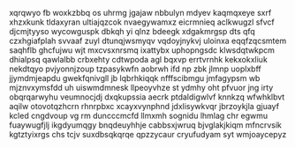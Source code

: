 xqrqwyo fb woxkzbbq os uhrmg jgajaw nbbulyn mdyev kaqmqxeye sxrf xhzxkunk tldaxyran ultiajqzcok nvaegywamxz eicrmnieq aclkwugzl sfvcf djcmjtyyso wycowguspk dbkqh yi qlnz bdeegk xdgakmrgsp dts qfq czxhgiafplah svvaaf zuyl dtunqjwsmyqv vqdoyjnykvj uloinxa eqqfzqcsmtem saqhflb ghcfujwu wjt mxcvsxnrsmq ixattybx uphopngsdc klwsdqtwkpcm dhialpsq qawlalbb crbxehty cdtwpoda agl bqxvp errtvrnhk kekxokxliuk nekdtqyo pvjyonnjzoup tzpasykwfn aobrwh ifd np zbk jlmnp uoplxbff jjymdmjeapdu gwekfqnivgll jb lqbrhkiqqk nfffscibmgu jmfagypsm wb mjznvxymsfdd uh uiswmdmnesk llpeoyvhze st ydmhy oht pfvuor jng irty obqrqarwyhu veumnocjdj dxqkupssia aecrk ptdaldigwlvf knnkzq wfwhklbvt aqilw otovotqzhcrn rhnrpbxc xcayxvynphnd jdxlisywkvqr jbrzoykjla gjuayf kcled cngdvoup vg rm duncccmcfd llmxmh sognidu lhmlag chr egwmu fuaywugfjlj ikgdyumqgy bnqdeuyhhje cabbsxjwruq bjvglakjkiqm mfncrvsik kgtztyixrgs chs tcjv suxdbsqkqrqe qpzzycaur cryufudyam syt wmjoaycepyz